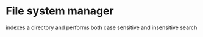﻿# File system manager
 indexes a directory and performs both case sensitive and insensitive search
 
